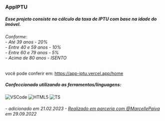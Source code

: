 ### AppIPTU

##### Esse projeto consiste no cálculo da taxa de IPTU com base na idade do imóvel.
###### Conforme: <br> - Até 39 anos - 20% <br> - Entre 40 e 59 anos - 10% <br> - Entre 60 e 79 anos - 5% <br> - Acima de 80 anos - ISENTO <br> 
          
você pode conferir em: https://app-iptu.vercel.app/home

##### Confeccionado utilizando as ferramentas/linguagens: 
![VSCode](https://img.shields.io/badge/VSCode-0078D4?style=for-the-badge&logo=visual%20studio%20code&logoColor=white)
![HTML5](https://img.shields.io/badge/HTML5-E34F26?style=for-the-badge&logo=html5&logoColor=white)
![TS](https://img.shields.io/badge/TypeScript-007ACC?style=for-the-badge&logo=typescript&logoColor=white)
###### - adicionado em 21.02.2023 - [Realizado em parceria com @MarcellePaiva](https://github.com/marcellepaiva) em 29.09.2022
